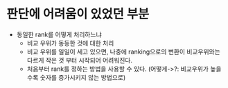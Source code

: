 # 판단에 어려움이 있었던 부분

- 동일한 rank를 어떻게 처리하느냐
  - 비교 우위가 동등한 것에 대한 처리
  - 비교 우위를 일일이 세고 있으면, 나중에 ranking으로의 변환이 비교우위와는 다르게 작은 것 부터 시작되어 어려워진다.
  - 처음부터 rank를 정하는 방법을 사용할 수 있다. (어떻게->?: 비교우위가 높을수록 숫자를 증가시키지 않는 방법으로)
